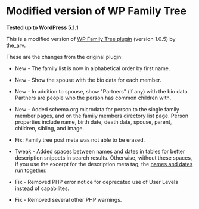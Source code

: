 Modified version of WP Family Tree
==================================

**Tested up to WordPress 5.1.1**

This is a modified version of [WP Family Tree plugin](https://wordpress.org/plugins/wp-family-tree/) (version 1.0.5) by the_arv.

These are the changes from the original plugin:

* New - The family list is now in alphabetical order by first name.

* New - Show the spouse with the bio data for each member.

* New - In addition to spouse, show "Partners" (if any) with the bio data. Partners are people who the person has common children with.

* New - Added schema.org microdata for person to the single family member pages, and on the family members directory list page. Person properties include name, birth date, death date, spouse, parent, children, sibling, and image.

* Fix: Family tree post meta was not able to be erased.

* Tweak - Added spaces between names and dates in tables for better description snippets in search results. Otherwise, without these spaces, if you use the excerpt for the description meta tag, the [names and dates run together](https://isabelcastillo.com/add-spaces-wp-family-tree).

* Fix - Removed PHP error notice for deprecated use of User Levels instead of capabilites.

* Fix - Removed several other PHP warnings.

